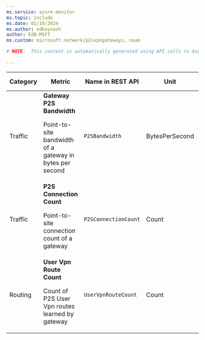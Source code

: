 ```yaml
---
ms.service: azure-monitor
ms.topic: include
ms.date: 01/10/2024
ms.author: edbaynash
author: EdB-MSFT
ms.custom: microsoft.network/p2svpngateways, naam

# NOTE:  This content is automatically generated using API calls to Azure. Any edits made on these files will be overwritten in the next run of the script. 
 
---
```


  
  
|Category|Metric|Name in REST API|Unit|Aggregation|Dimensions|Time Grains|DS Export|
|---|---|---|---|---|---|---|---|
|Traffic|**Gateway P2S Bandwidth**<p><p>Point-to-site bandwidth of a gateway in bytes per second |`P2SBandwidth` |BytesPerSecond |Average |`Instance`|PT1M, PT5M, PT15M, PT30M, PT1H, PT6H, PT12H, P1D |Yes|
|Traffic|**P2S Connection Count**<p><p>Point-to-site connection count of a gateway |`P2SConnectionCount` |Count |Total |`Protocol`, `Instance`|PT1M, PT5M, PT15M, PT30M, PT1H, PT6H, PT12H, P1D |Yes|
|Routing|**User Vpn Route Count**<p><p>Count of P2S User Vpn routes learned by gateway |`UserVpnRouteCount` |Count |Total |`RouteType`, `Instance`|PT5M, PT15M, PT30M, PT1H, PT6H, PT12H, P1D |No|